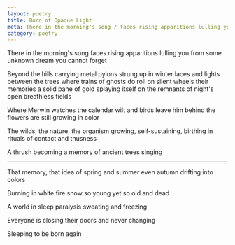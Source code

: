 ```yaml
---
layout: poetry
title: Born of Opaque Light
meta: There in the morning's song / faces rising apparitions lulling you / from some unknown dream / you cannot forget
category: poetry
---
```


There in the morning's song
faces rising apparitions lulling you
from some unknown dream
you cannot forget

Beyond the hills carrying metal pylons
strung up in winter laces and lights
between the trees where trains of
ghosts do roll on silent wheels
their memories a solid pane of gold
splaying itself on the remnants of
night's open breathless fields

Where Merwin watches the calendar
wilt and birds leave him behind
the flowers are still growing in
color

The wilds, the nature, the organism
growing, self-sustaining, birthing
in rituals of contact and
thusness

A thrush becoming a memory of
ancient trees
singing

---------------------------------------------------

That memory, that idea
of spring and summer
even autumn drifting into
colors

Burning in white fire
snow so young yet so old and
dead

A world in sleep paralysis
sweating and freezing

Everyone is closing their
doors and never
changing

Sleeping to be born again

